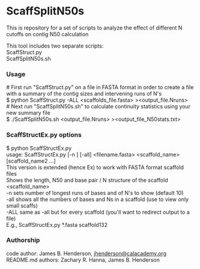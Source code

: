 # ScaffSplitN50s

This is repository for a set of scripts to analyze the effect of different N cutoffs on contig N50 calculation

This tool includes two separate scripts:  
ScaffStruct.py  
ScaffSplitN50s.sh  

### Usage
\# First run "ScaffStruct.py" on a file in FASTA format in order to create a file with a summary of the contig sizes and intervening runs of N's  
$ python ScaffStruct.py -ALL \<scaffolds_file.fasta\> \>\<output_file.Nruns\>  
\# Next run "ScaffSplitN50s.sh" to calculate continuity statistics using your new summary file  
$ ./ScaffSplitN50s.sh \<output_file.Nruns\> \>\<output_file_N50stats.txt\>  

### ScaffStructEx.py options
$ python ScaffStructEx.py  
     usage: ScaffStructEx.py [-n <num>] [-all] <filename.fasta> <scaffold_name> [scaffold_name2 ...]  
            This version is extended (hence Ex) to work with FASTA format scaffold files  
            Shows the length, N50 and base pair / N structure of the scaffold <scaffold_name>  
               -n <num> sets number of longest runs of bases and of N's to show (default 10)  
               -all shows all the numbers of bases and Ns in a scaffold (use to view only small scaffs)  
               -ALL same as -all but for every scaffold (you'll want to redirect output to a file)  
            E.g., ScaffStructEx.py *.fasta scaffold132  

### Authorship

code author: James B. Henderson, jhenderson@calacademy.org  
README.md authors: Zachary R. Hanna, James B. Henderson  
